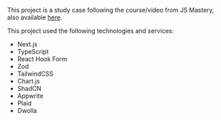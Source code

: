 This project is a study case following the course/video from JS Mastery, also available [here](https://github.com/adrianhajdin/banking).

This project used the following technologies and services:

- Next.js
- TypeScript
- React Hook Form
- Zod
- TailwindCSS
- Chart.js
- ShadCN
- Appwrite
- Plaid
- Dwolla
